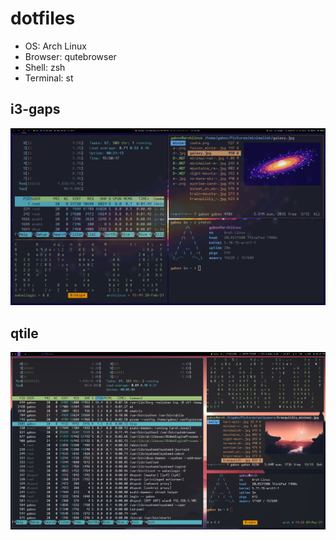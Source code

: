 # dotfiles

- OS: Arch Linux
- Browser: qutebrowser
- Shell: zsh
- Terminal: st

## i3-gaps
![screenshot](screenshot_dotfiles.png)


## qtile
![screenshot qtile](screenshot-dotfiles-qtile.png)

